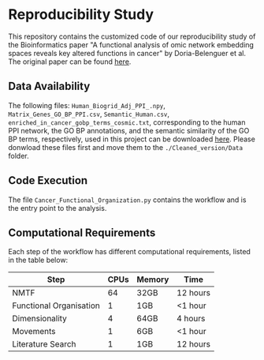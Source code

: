 # Reproducibility Study
This repository contains the customized code of our reproducibility study of the Bioinformatics paper
"A functional analysis of omic network embedding spaces reveals key altered functions in cancer" by Doria-Belenguer et al. The original
paper can be found [here](https://academic.oup.com/bioinformatics/article/39/5/btad281/7135836?login=false).

## Data Availability 
The following files: `Human_Biogrid_Adj_PPI_.npy`, `Matrix_Genes_GO_BP_PPI.csv`, `Semantic_Human.csv`, `enriched_in_cancer_gobp_terms_cosmic.txt`, 
corresponding to the human PPI network, the GO BP annotations, and the semantic similarity of the GO BP terms, respectively, used in this project 
can be downloaded [here](https://drive.google.com/drive/folders/15byedX0FchunBx5Y8Y4lztrZvODrPjO1?usp=drive_link).
Please donwload these files first and move them to the `./Cleaned_version/Data` folder.

## Code Execution
The file `Cancer_Functional_Organization.py` contains the workflow and is the entry point to the analysis.

## Computational Requirements
Each step of the workflow has different computational requirements, listed in the table below:

| Step                    | CPUs | Memory | Time     |
|-------------------------|------|--------|----------|
| NMTF                    | 64   | 32GB   | 12 hours |
| Functional Organisation | 1    | 1GB    | <1 hour  |
| Dimensionality          | 4    | 64GB   | 4 hours  |
| Movements               | 1    | 6GB    | <1 hour  |
| Literature Search       | 1    | 1GB    | 12 hours |


